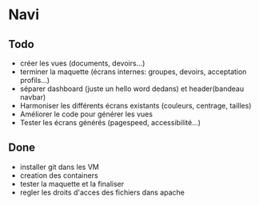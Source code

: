 # Navi

## Todo
- créer les vues (documents, devoirs...)
- terminer la maquette (écrans internes: groupes, devoirs, acceptation profils...)
- séparer dashboard (juste un hello word dedans) et header(bandeau navbar)
- Harmoniser les différents écrans existants (couleurs, centrage, tailles)
- Améliorer le code pour générer les vues
- Tester les écrans générés (pagespeed, accessibilité...)

## Done
- installer git dans les VM
- creation des containers
- tester la maquette et la finaliser
- regler les droits d'acces des fichiers dans apache 

